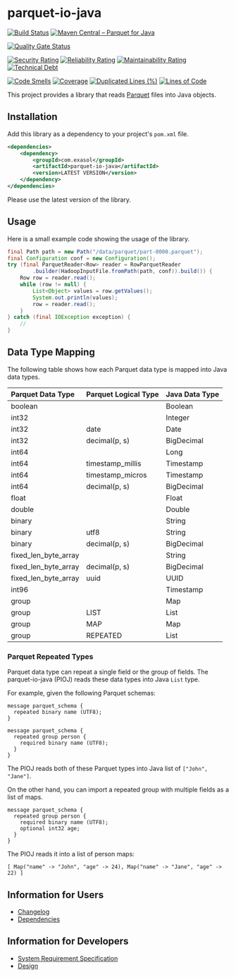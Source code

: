 # parquet-io-java

[![Build Status](https://github.com/exasol/parquet-io-java/actions/workflows/ci-build.yml/badge.svg)](https://github.com/exasol/parquet-io-java/actions/workflows/ci-build.yml)
[![Maven Central &ndash; Parquet for Java](https://img.shields.io/maven-central/v/com.exasol/parquet-io-java)](https://search.maven.org/artifact/com.exasol/parquet-io-java)

[![Quality Gate Status](https://sonarcloud.io/api/project_badges/measure?project=com.exasol%3Aparquet-io-java&metric=alert_status)](https://sonarcloud.io/dashboard?id=com.exasol%3Aparquet-io-java)

[![Security Rating](https://sonarcloud.io/api/project_badges/measure?project=com.exasol%3Aparquet-io-java&metric=security_rating)](https://sonarcloud.io/dashboard?id=com.exasol%3Aparquet-io-java)
[![Reliability Rating](https://sonarcloud.io/api/project_badges/measure?project=com.exasol%3Aparquet-io-java&metric=reliability_rating)](https://sonarcloud.io/dashboard?id=com.exasol%3Aparquet-io-java)
[![Maintainability Rating](https://sonarcloud.io/api/project_badges/measure?project=com.exasol%3Aparquet-io-java&metric=sqale_rating)](https://sonarcloud.io/dashboard?id=com.exasol%3Aparquet-io-java)
[![Technical Debt](https://sonarcloud.io/api/project_badges/measure?project=com.exasol%3Aparquet-io-java&metric=sqale_index)](https://sonarcloud.io/dashboard?id=com.exasol%3Aparquet-io-java)

[![Code Smells](https://sonarcloud.io/api/project_badges/measure?project=com.exasol%3Aparquet-io-java&metric=code_smells)](https://sonarcloud.io/dashboard?id=com.exasol%3Aparquet-io-java)
[![Coverage](https://sonarcloud.io/api/project_badges/measure?project=com.exasol%3Aparquet-io-java&metric=coverage)](https://sonarcloud.io/dashboard?id=com.exasol%3Aparquet-io-java)
[![Duplicated Lines (%)](https://sonarcloud.io/api/project_badges/measure?project=com.exasol%3Aparquet-io-java&metric=duplicated_lines_density)](https://sonarcloud.io/dashboard?id=com.exasol%3Aparquet-io-java)
[![Lines of Code](https://sonarcloud.io/api/project_badges/measure?project=com.exasol%3Aparquet-io-java&metric=ncloc)](https://sonarcloud.io/dashboard?id=com.exasol%3Aparquet-io-java)

This project provides a library that reads [Parquet](https://parquet.apache.org/) files into Java objects.

## Installation

Add this library as a dependency to your project's `pom.xml` file.

```xml
<dependencies>
    <dependency>
        <groupId>com.exasol</groupId>
        <artifactId>parquet-io-java</artifactId>
        <version>LATEST VERSION</version>
    </dependency>
</dependencies>
```

Please use the latest version of the library.

## Usage

Here is a small example code showing the usage of the library.

```java
final Path path = new Path("/data/parquet/part-0000.parquet");
final Configuration conf = new Configuration();
try (final ParquetReader<Row> reader = RowParquetReader
        .builder(HadoopInputFile.fromPath(path, conf)).build()) {
    Row row = reader.read();
    while (row != null) {
        List<Object> values = row.getValues();
        System.out.println(values);
        row = reader.read();
    }
} catch (final IOException exception) {
    //
}
```

## Data Type Mapping

The following table shows how each Parquet data type is mapped into Java data
types.

| Parquet Data Type    | Parquet Logical Type | Java Data Type |
|:---------------------|:---------------------|:---------------|
| boolean              |                      | Boolean        |
| int32                |                      | Integer        |
| int32                | date                 | Date           |
| int32                | decimal(p, s)        | BigDecimal     |
| int64                |                      | Long           |
| int64                | timestamp_millis     | Timestamp      |
| int64                | timestamp_micros     | Timestamp      |
| int64                | decimal(p, s)        | BigDecimal     |
| float                |                      | Float          |
| double               |                      | Double         |
| binary               |                      | String         |
| binary               | utf8                 | String         |
| binary               | decimal(p, s)        | BigDecimal     |
| fixed_len_byte_array |                      | String         |
| fixed_len_byte_array | decimal(p, s)        | BigDecimal     |
| fixed_len_byte_array | uuid                 | UUID           |
| int96                |                      | Timestamp      |
| group                |                      | Map            |
| group                | LIST                 | List           |
| group                | MAP                  | Map            |
| group                | REPEATED             | List           |

### Parquet Repeated Types

Parquet data type can repeat a single field or the group of fields. The
parquet-io-java (PIOJ) reads these data types into Java `List` type.

For example, given the following Parquet schemas:

```
message parquet_schema {
  repeated binary name (UTF8);
}
```

```
message parquet_schema {
  repeated group person {
    required binary name (UTF8);
  }
}
```

The PIOJ reads both of these Parquet types into Java list of `["John", "Jane"]`.

On the other hand, you can import a repeated group with multiple fields as a
list of maps.

```
message parquet_schema {
  repeated group person {
    required binary name (UTF8);
    optional int32 age;
  }
}
```

The PIOJ reads it into a list of person maps:

```
[ Map("name" -> "John", "age" -> 24), Map("name" -> "Jane", "age" -> 22) ]
```

## Information for Users

- [Changelog](doc/changes/changelog.md)
- [Dependencies](dependencies.md)

## Information for Developers

* [System Requirement Specification](doc/system_requirements.md)
* [Design](doc/design.md)
